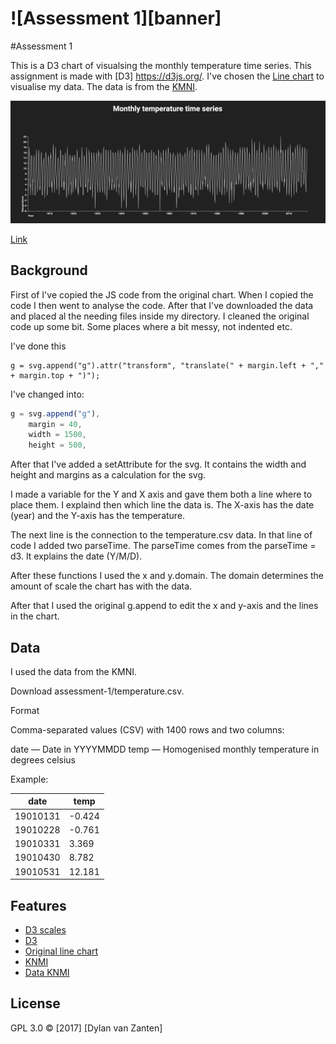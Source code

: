 # ![Assessment 1][banner]

#Assessment 1 

This is a D3 chart of visualsing the monthly temperature time series. This assignment is made with [D3] https://d3js.org/. I've chosen the [Line chart](https://bl.ocks.org/mbostock/3883245) to visualise my data. The data is from the [KMNI](https://www.knmi.nl/kennis-en-datacentrum/achtergrond/gehomogeniseerde-reeks-maandtemperaturen-de-bilt).

![Final version](preview.png)

[Link](https://dylanvanzanten.github.io/fe3-assessment-1/)

## Background

First of I've copied the JS code from the original chart. When I copied the code I then went to analyse the code. After that I've downloaded the data and placed al the needing files inside my directory. I cleaned the original code up some bit. Some places where a bit messy, not indented etc.

I've done this 
```
g = svg.append("g").attr("transform", "translate(" + margin.left + "," + margin.top + ")");
``` 

I've changed into:
```javascript
g = svg.append("g"),
    margin = 40,
    width = 1500,
    height = 500,
```

After that I've added a setAttribute for the svg. It contains the width and height and margins as a calculation for the svg.

I made a variable for the Y and X axis and gave them both a line where to place them. I explaind then which line the data is. The X-axis has the date (year) and the Y-axis has the temperature.

The next line is the connection to the temperature.csv data. In that line of code I added two parseTime. The parseTime comes from the parseTime = d3. It explains the date (Y/M/D).

After these functions I used the x and y.domain. The domain determines the amount of scale the chart has with the data.

After that I used the original g.append to edit the x and y-axis and the lines in the chart.

## Data

I used the data from the KMNI.

Download assessment-1/temperature.csv.

Format

Comma-separated values (CSV) with 1400 rows and two columns:

date — Date in YYYYMMDD
temp — Homogenised monthly temperature in degrees celsius

Example:

| date          | temp          |
| ------------- | ------------- |
| 19010131      | -0.424        | 
| 19010228      | -0.761        |
| 19010331      | 3.369         |
| 19010430      | 8.782         |
| 19010531      | 12.181        |

## Features

* [D3 scales](https://www.dashingd3js.com/d3js-scales)
* [D3](https://d3js.org/)
* [Original line chart](https://bl.ocks.org/mbostock/3883245)
* [KNMI](https://www.knmi.nl/kennis-en-datacentrum/achtergrond/gehomogeniseerde-reeks-maandtemperaturen-de-bilt)
* [Data KNMI](https://github.com/cmda-fe3/course-17-18/blob/master/assessment-1/temperature.csv)

## License

GPL 3.0 © [2017] [Dylan van Zanten]
